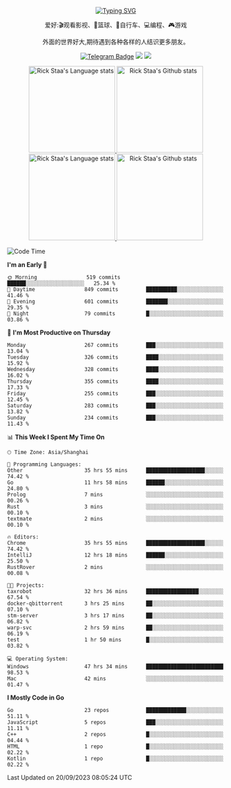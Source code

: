 <div align="center"> 

[![Typing SVG](https://readme-typing-svg.herokuapp.com?size=25&duration=2500&color=eeeeee&vCenter=true&width=200&height=40&lines=Hi+there+%F0%9F%91%8B%F0%9F%8F%BB;I'm+DanBai)](https://git.io/typing-svg)

爱好:🎬观看影视、🏀篮球、🚴自行车、💻编程、🎮游戏

外面的世界好大,期待遇到各种各样的人结识更多朋友。

[![Telegram Badge](https://img.shields.io/badge/-Telegram-blue?style=flat&logo=Telegram&logoColor=white)](https://t.me/danbai9420) 
[![](https://img.shields.io/badge/-Blog-brightgreen?style=flat&logo=Blogger&logoColor=white)](https://p00q.cn)
[![](https://img.shields.io/badge/-Email-red?style=flat&logo=Mail.Ru&logoColor=white)](mailto:danbai@88.com)
</div>

<!-- Light Mode -->
<div align="center"> 
<a href="https://github.com/anuraghazra/github-readme-stats#gh-light-mode-only">
<img height=200 src="https://github-readme-stats.vercel.app/api/top-langs/?username=danbai225&layout=compact&langs_count=10&hide_border=1&role=OWNER,COLLABORATOR#gh-light-mode-only" alt="Rick Staa's Language stats" />
</a>
<a href="https://github.com/anuraghazra/github-readme-stats#gh-light-mode-only">
<img height=200 src="https://github-readme-stats.vercel.app/api?username=danbai225&show_icons=true&count_private=true&line_height=28&hide_border=1&include_all_commits=true&card_width=450&role=OWNER,COLLABORATOR&exclude_repo=github-readme-stats#gh-light-mode-only" alt="Rick Staa's Github stats" />
</a>
</div>

<!-- Dark Mode -->
<div align="center"> 
<a href="https://github.com/anuraghazra/github-readme-stats#gh-dark-mode-only">
<img height=200 src="https://github-readme-stats.vercel.app/api/top-langs/?username=danbai225&layout=compact&langs_count=10&hide_border=1&role=OWNER,COLLABORATOR&theme=github_dark#gh-dark-mode-only" alt="Rick Staa's Language stats" />
</a>
<a href="https://github.com/anuraghazra/github-readme-stats#gh-dark-mode-only">
<img height=200 src="https://github-readme-stats.vercel.app/api?username=danbai225&show_icons=true&count_private=true&line_height=28&hide_border=1&include_all_commits=true&card_width=450&role=OWNER,COLLABORATOR&exclude_repo=github-readme-stats&theme=github_dark#gh-dark-mode-only" alt="Rick Staa's Github stats" />
</a>
</div>

<!--START_SECTION:waka-->
![Code Time](http://img.shields.io/badge/Code%20Time-1%2C144%20hrs%203%20mins-blue)

**I'm an Early 🐤** 

```text
🌞 Morning                519 commits         ██████░░░░░░░░░░░░░░░░░░░   25.34 % 
🌆 Daytime                849 commits         ██████████░░░░░░░░░░░░░░░   41.46 % 
🌃 Evening                601 commits         ███████░░░░░░░░░░░░░░░░░░   29.35 % 
🌙 Night                  79 commits          █░░░░░░░░░░░░░░░░░░░░░░░░   03.86 % 
```
📅 **I'm Most Productive on Thursday** 

```text
Monday                   267 commits         ███░░░░░░░░░░░░░░░░░░░░░░   13.04 % 
Tuesday                  326 commits         ████░░░░░░░░░░░░░░░░░░░░░   15.92 % 
Wednesday                328 commits         ████░░░░░░░░░░░░░░░░░░░░░   16.02 % 
Thursday                 355 commits         ████░░░░░░░░░░░░░░░░░░░░░   17.33 % 
Friday                   255 commits         ███░░░░░░░░░░░░░░░░░░░░░░   12.45 % 
Saturday                 283 commits         ███░░░░░░░░░░░░░░░░░░░░░░   13.82 % 
Sunday                   234 commits         ███░░░░░░░░░░░░░░░░░░░░░░   11.43 % 
```


📊 **This Week I Spent My Time On** 

```text
🕑︎ Time Zone: Asia/Shanghai

💬 Programming Languages: 
Other                    35 hrs 55 mins      ███████████████████░░░░░░   74.42 % 
Go                       11 hrs 58 mins      ██████░░░░░░░░░░░░░░░░░░░   24.80 % 
Prolog                   7 mins              ░░░░░░░░░░░░░░░░░░░░░░░░░   00.26 % 
Rust                     3 mins              ░░░░░░░░░░░░░░░░░░░░░░░░░   00.10 % 
textmate                 2 mins              ░░░░░░░░░░░░░░░░░░░░░░░░░   00.10 % 

🔥 Editors: 
Chrome                   35 hrs 55 mins      ███████████████████░░░░░░   74.42 % 
IntelliJ                 12 hrs 18 mins      ██████░░░░░░░░░░░░░░░░░░░   25.50 % 
RustRover                2 mins              ░░░░░░░░░░░░░░░░░░░░░░░░░   00.08 % 

🐱‍💻 Projects: 
taxrobot                 32 hrs 36 mins      █████████████████░░░░░░░░   67.54 % 
docker-qbittorrent       3 hrs 25 mins       ██░░░░░░░░░░░░░░░░░░░░░░░   07.10 % 
stm-server               3 hrs 17 mins       ██░░░░░░░░░░░░░░░░░░░░░░░   06.82 % 
warp-svc                 2 hrs 59 mins       ██░░░░░░░░░░░░░░░░░░░░░░░   06.19 % 
test                     1 hr 50 mins        █░░░░░░░░░░░░░░░░░░░░░░░░   03.82 % 

💻 Operating System: 
Windows                  47 hrs 34 mins      █████████████████████████   98.53 % 
Mac                      42 mins             ░░░░░░░░░░░░░░░░░░░░░░░░░   01.47 % 
```

**I Mostly Code in Go** 

```text
Go                       23 repos            █████████████░░░░░░░░░░░░   51.11 % 
JavaScript               5 repos             ███░░░░░░░░░░░░░░░░░░░░░░   11.11 % 
C++                      2 repos             █░░░░░░░░░░░░░░░░░░░░░░░░   04.44 % 
HTML                     1 repo              █░░░░░░░░░░░░░░░░░░░░░░░░   02.22 % 
Kotlin                   1 repo              █░░░░░░░░░░░░░░░░░░░░░░░░   02.22 % 
```




 Last Updated on 20/09/2023 08:05:24 UTC
<!--END_SECTION:waka-->
